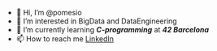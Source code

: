 - 👋 Hi, I’m @pomesio
- 👀 I’m interested in BigData and DataEngineering
- 🌱 I’m currently learning _**C-programming**_ at _**42 Barcelona**_
- 📫 How to reach me [LinkedIn](https://www.linkedin.com/in/jardelc/ "LinkedIn")

<!---
pomesio/pomesio is a ✨ special ✨ repository because its `README.md` (this file) appears on your GitHub profile.
You can click the Preview link to take a look at your changes.
--->

